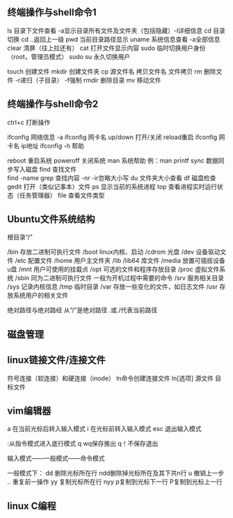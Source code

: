 ## 终端操作与shell命令1
ls		目录下文件查看     -a显示目录所有文件及文件夹（包括隐藏）-l详细信息
cd		目录切换   cd ..返回上一级
pwd  当前目录路径显示
uname  系统信息查看 -a全部信息
clear    清屏（往上拉还有）
cat     打开文件显示内容
sudo   临时切换用户身份（root，管理员模式）
sudo su    	永久切换用户

touch 创建文件
mkdir  创建文件夹
cp   源文件名  拷贝文件名   文件拷贝
rm    删除文件   -r递归（子目录）  -f强制
rmdir 删除目录
mv   移动文件

## 终端操作与shell命令2
ctrl+c 打断操作

ifconfig  网络信息   -a
ifconfig 网卡名 up/down  打开/关闭   reload重启
ifconfig  网卡名  ip地址
ifconfig -h  帮助

reboot  重启系统
poweroff  关闭系统
man     系统帮助
例：man printf
sync   数据同步写入磁盘
find  查找文件  
find -name
grep  查找内容 -nr  -ir忽略大小写
du   文件夹大小查看
df   磁盘检查
gedit   打开（类似记事本）文件
ps   显示当前的系统进程
top  查看进程实时运行状态（任务管理器）
file  查看文件类型

## Ubuntu文件系统结构
根目录“/”

/bin  存放二进制可执行文件
/boot  linux内核、启动
/cdrom 光盘
/dev   设备驱动文件
/etc  配置文件
/home 用户主文件夹
/lib /lib64 库文件
/media  放置可插拔设备  u盘
/mnt   用户可使用的挂载点
/opt  可选的文件和程序存放目录
/proc  虚拟文件系统
/sbin   同为二进制可执行文件 一般为开机过程中需要的命令
/srv   服务相关目录
/sys  记录内核信息
/tmp  临时目录
/var  存放一些变化的文件，如日志文件
/usr  存放系统用户的相关文件

绝对路径与绝对路经
从“/”是绝对路径
.或./代表当前路径

## 磁盘管理

## linux链接文件/连接文件
符号连接（软连接）和硬连接（inode）
ln命令创建连接文件
ln[选项] 源文件  目标文件

## vim编辑器
a       在当前光标后转入输入模式
i        在光标前转入输入模式
esc   退出输入模式

:从指令模式进入底行模式
q   wq保存推出  q！不保存退出

输入模式——一般模式——命令模式

一般模式下：
dd  删除光标所在行  ndd删除掉光标所在及其下共n行
u   撤销上一步
.. 重复前一操作
yy 复制光标所在行  nyy
p复制到光标下一行  P复制到光标上一行

## linux C编程


































